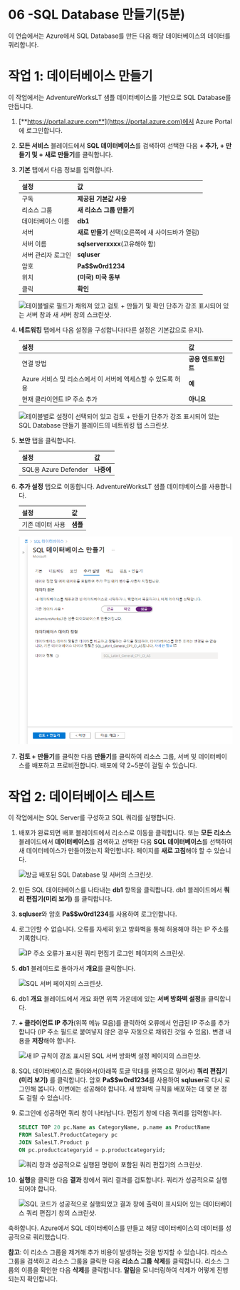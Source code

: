 ﻿---
wts:
    title: '06 - SQL Database 만들기(5분)'
    module: '모듈 02 - 핵심 Azure 서비스(워크로드)'
---

# 06 -SQL Database 만들기(5분)

이 연습에서는 Azure에서 SQL Database를 만든 다음 해당 데이터베이스의 데이터를 쿼리합니다.

# 작업 1: 데이터베이스 만들기 

이 작업에서는 AdventureWorksLT 샘플 데이터베이스를 기반으로 SQL Database를 만듭니다. 

1. [**https://portal.azure.com**](https://portal.azure.com)에서 Azure Portal에 로그인합니다.

2. **모든 서비스** 블레이드에서 **SQL 데이터베이스**를 검색하여 선택한 다음 **+ 추가, + 만들기 및 + 새로 만들기**를 클릭합니다. 

3. **기본** 탭에서 다음 정보를 입력합니다.  

    | 설정 | 값 | 
    | --- | --- |
    | 구독 | **제공된 기본값 사용** |
    | 리소스 그룹 | **새 리소스 그룹 만들기** |
    | 데이터베이스 이름| **db1** | 
    | 서버 | **새로 만들기** 선택(오른쪽에 새 사이드바가 열림)|
    | 서버 이름 | **sqlserverxxxx**(고유해야 함) | 
    | 서버 관리자 로그인 | **sqluser** |
    | 암호 | **Pa$$w0rd1234** |
    | 위치 | **(미국) 미국 동부** |
    | 클릭  | **확인** |

   ![테이블별로 필드가 채워져 있고 검토 + 만들기 및 확인 단추가 강조 표시되어 있는 서버 창과 새 서버 창의 스크린샷.](../images/0501.png)

4. **네트워킹** 탭에서 다음 설정을 구성합니다(다른 설정은 기본값으로 유지). 

    | 설정 | 값 | 
    | --- | --- |
    | 연결 방법 | **공용 엔드포인트** |    
    | Azure 서비스 및 리소스에서 이 서버에 액세스할 수 있도록 허용 | **예** |
    | 현재 클라이언트 IP 주소 추가 | **아니요** |
    
   ![테이블별로 설정이 선택되어 있고 검토 + 만들기 단추가 강조 표시되어 있는 SQL Database 만들기 블레이드의 네트워킹 탭 스크린샷.](../images/0501b.png)

5. **보안** 탭을 클릭합니다. 

    | 설정 | 값 | 
    | --- | --- |
    | SQL용 Azure Defender| **나중에** |
    
6. **추가 설정** 탭으로 이동합니다. AdventureWorksLT 샘플 데이터베이스를 사용합니다.

    | 설정 | 값 | 
    | --- | --- |
    | 기존 데이터 사용 | **샘플** |

    ![테이블별로 설정이 선택되어 있고 검토 + 만들기 단추가 강조 표시되어 있는 SQL Database 만들기 블레이드의 추가 설정 탭 스크린샷.](../images/0501c.png)

7. **검토 + 만들기**를 클릭한 다음 **만들기**를 클릭하여 리소스 그룹, 서버 및 데이터베이스를 배포하고 프로비전합니다. 배포에 약 2~5분이 걸릴 수 있습니다.


# 작업 2: 데이터베이스 테스트

이 작업에서는 SQL Server를 구성하고 SQL 쿼리를 실행합니다. 

1. 배포가 완료되면 배포 블레이드에서 리소스로 이동을 클릭합니다. 또는 **모든 리소스** 블레이드에서 **데이터베이스**를 검색하고 선택한 다음 **SQL 데이터베이스**를 선택하여 새 데이터베이스가 만들어졌는지 확인합니다. 페이지를 **새로 고침**해야 할 수 있습니다.

    ![방금 배포된 SQL Database 및 서버의 스크린샷.](../images/0502.png)

2. 만든 SQL 데이터베이스를 나타내는 **db1** 항목을 클릭합니다. db1 블레이드에서 **쿼리 편집기(미리 보기)** 를 클릭합니다.

3. **sqluser**와 암호 **Pa$$w0rd1234**를 사용하여 로그인합니다.

4. 로그인할 수 없습니다. 오류를 자세히 읽고 방화벽을 통해 허용해야 하는 IP 주소를 기록합니다. 

    ![IP 주소 오류가 표시된 쿼리 편집기 로그인 페이지의 스크린샷.](../images/0503.png)

5. **db1** 블레이드로 돌아가서 **개요**를 클릭합니다. 

    ![SQL 서버 페이지의 스크린샷.](../images/0504.png)

6. db1 **개요** 블레이드에서 개요 화면 위쪽 가운데에 있는 **서버 방화벽 설정**을 클릭합니다.

7. **+ 클라이언트 IP 추가**(위쪽 메뉴 모음)를 클릭하여 오류에서 언급된 IP 주소를 추가합니다 (IP 주소 필드로 붙여넣지 않은 경우 자동으로 채워진 것일 수 있음). 변경 내용을 **저장**해야 합니다. 

    ![새 IP 규칙이 강조 표시된 SQL 서버 방화벽 설정 페이지의 스크린샷.](../images/0506.png)

8. SQL 데이터베이스로 돌아와서(아래쪽 토글 막대를 왼쪽으로 밀어서) **쿼리 편집기(미리 보기)** 를 클릭합니다. 암호 **Pa$$w0rd1234**를 사용하여 **sqluser**로 다시 로그인해 봅니다. 이번에는 성공해야 합니다. 새 방화벽 규칙을 배포하는 데 몇 분 정도 걸릴 수 있습니다. 

9. 로그인에 성공하면 쿼리 창이 나타납니다. 편집기 창에 다음 쿼리를 입력합니다. 

    ```SQL
    SELECT TOP 20 pc.Name as CategoryName, p.name as ProductName
    FROM SalesLT.ProductCategory pc
    JOIN SalesLT.Product p
    ON pc.productcategoryid = p.productcategoryid;
    ```

    ![쿼리 창과 성공적으로 실행된 명령이 포함된 쿼리 편집기의 스크린샷.](../images/0507.png)

10. **실행**을 클릭한 다음 **결과** 창에서 쿼리 결과를 검토합니다. 쿼리가 성공적으로 실행되어야 합니다.

    ![SQL 코드가 성공적으로 실행되었고 결과 창에 출력이 표시되어 있는 데이터베이스 쿼리 편집기 창의 스크린샷.](../images/0508.png)

축하합니다. Azure에서 SQL 데이터베이스를 만들고 해당 데이터베이스의 데이터를 성공적으로 쿼리했습니다.

**참고**: 이 리소스 그룹을 제거해 추가 비용이 발생하는 것을 방지할 수 있습니다. 리소스 그룹을 검색하고 리소스 그룹을 클릭한 다음 **리소스 그룹 삭제**를 클릭합니다. 리소스 그룹의 이름을 확인한 다음 **삭제**를 클릭합니다. **알림**을 모니터링하여 삭제가 어떻게 진행되는지 확인합니다.
